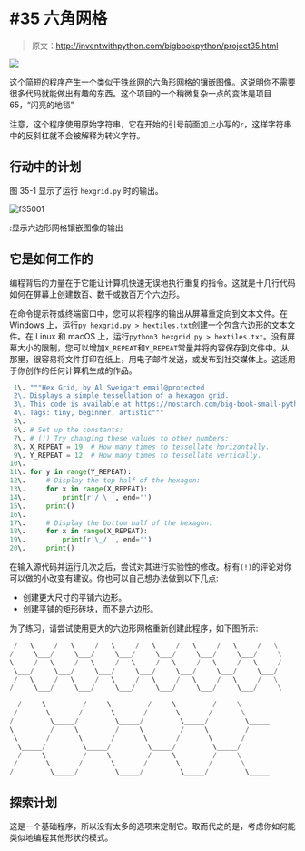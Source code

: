# #35 六角网格

> 原文：<http://inventwithpython.com/bigbookpython/project35.html>

![](img/9d995d63aaead72cad01120081eb8f75.png)

这个简短的程序产生一个类似于铁丝网的六角形网格的镶嵌图像。这说明你不需要很多代码就能做出有趣的东西。这个项目的一个稍微复杂一点的变体是项目 65，“闪亮的地毯”

注意，这个程序使用原始字符串，它在开始的引号前面加上小写的`r`，这样字符串中的反斜杠就不会被解释为转义字符。

## 行动中的计划

图 35-1 显示了运行 `hexgrid.py` 时的输出。

![f35001](img/88e823cf2afcfdb2d83d9eb92fcde1c2.png)

:显示六边形网格镶嵌图像的输出

## 它是如何工作的

编程背后的力量在于它能让计算机快速无误地执行重复的指令。这就是十几行代码如何在屏幕上创建数百、数千或数百万个六边形。

在命令提示符或终端窗口中，您可以将程序的输出从屏幕重定向到文本文件。在 Windows 上，运行`py hexgrid.py > hextiles.txt`创建一个包含六边形的文本文件。在 Linux 和 macOS 上，运行`python3 hexgrid.py > hextiles.txt`。没有屏幕大小的限制，您可以增加`X_REPEAT`和`Y_REPEAT`常量并将内容保存到文件中。从那里，很容易将文件打印在纸上，用电子邮件发送，或发布到社交媒体上。这适用于你创作的任何计算机生成的作品。

```py
 1\. """Hex Grid, by Al Sweigart email@protected
 2\. Displays a simple tessellation of a hexagon grid.
 3\. This code is available at https://nostarch.com/big-book-small-python-programming
 4\. Tags: tiny, beginner, artistic"""
 5\. 
 6\. # Set up the constants:
 7\. # (!) Try changing these values to other numbers:
 8\. X_REPEAT = 19  # How many times to tessellate horizontally.
 9\. Y_REPEAT = 12  # How many times to tessellate vertically.
10\. 
11\. for y in range(Y_REPEAT):
12\.     # Display the top half of the hexagon:
13\.     for x in range(X_REPEAT):
14\.         print(r'/ \_', end='')
15\.     print()
16\. 
17\.     # Display the bottom half of the hexagon:
18\.     for x in range(X_REPEAT):
19\.         print(r'\_/ ', end='')
20\.     print() 
```

在输入源代码并运行几次之后，尝试对其进行实验性的修改。标有`(!)`的评论对你可以做的小改变有建议。你也可以自己想办法做到以下几点:

*   创建更大尺寸的平铺六边形。
*   创建平铺的矩形砖块，而不是六边形。

为了练习，请尝试使用更大的六边形网格重新创建此程序，如下图所示:

```py
 /   \     /   \     /   \     /   \     /   \     /   \     /   \
/     \___/     \___/     \___/     \___/     \___/     \___/     \
\     /   \     /   \     /   \     /   \     /   \     /   \     /
 \___/     \___/     \___/     \___/     \___/     \___/     \___/
 /   \     /   \     /   \     /   \     /   \     /   \     /   \
/     \___/     \___/     \___/     \___/     \___/     \___/     \

  /     \         /     \         /     \         /     \
 /       \       /       \       /       \       /       \
/         \_____/         \_____/         \_____/         \_____
\         /     \         /     \         /     \         /
 \       /       \       /       \       /       \       /
  \_____/         \_____/         \_____/         \_____/
  /     \         /     \         /     \         /     \
 /       \       /       \       /       \       /       \
/         \_____/         \_____/         \_____/         \_____ 
```

## 探索计划

这是一个基础程序，所以没有太多的选项来定制它。取而代之的是，考虑你如何能类似地编程其他形状的模式。